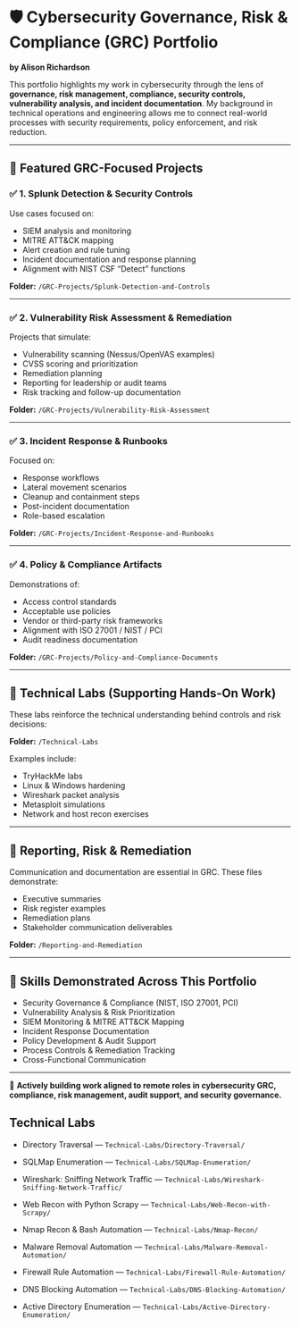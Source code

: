 # 🛡️ Cybersecurity Governance, Risk & Compliance (GRC) Portfolio  
**by Alison Richardson**

This portfolio highlights my work in cybersecurity through the lens of **governance, risk management, compliance, security controls, vulnerability analysis, and incident documentation**. My background in technical operations and engineering allows me to connect real-world processes with security requirements, policy enforcement, and risk reduction.

---

## 🔹 Featured GRC-Focused Projects

### ✅ 1. Splunk Detection & Security Controls
Use cases focused on:
- SIEM analysis and monitoring
- MITRE ATT&CK mapping
- Alert creation and rule tuning
- Incident documentation and response planning
- Alignment with NIST CSF “Detect” functions

**Folder:** `/GRC-Projects/Splunk-Detection-and-Controls`

---

### ✅ 2. Vulnerability Risk Assessment & Remediation
Projects that simulate:
- Vulnerability scanning (Nessus/OpenVAS examples)
- CVSS scoring and prioritization
- Remediation planning
- Reporting for leadership or audit teams
- Risk tracking and follow-up documentation

**Folder:** `/GRC-Projects/Vulnerability-Risk-Assessment`

---

### ✅ 3. Incident Response & Runbooks
Focused on:
- Response workflows
- Lateral movement scenarios
- Cleanup and containment steps
- Post-incident documentation
- Role-based escalation

**Folder:** `/GRC-Projects/Incident-Response-and-Runbooks`

---

### ✅ 4. Policy & Compliance Artifacts
Demonstrations of:
- Access control standards
- Acceptable use policies
- Vendor or third-party risk frameworks
- Alignment with ISO 27001 / NIST / PCI
- Audit readiness documentation

**Folder:** `/GRC-Projects/Policy-and-Compliance-Documents`

---

## 🔹 Technical Labs (Supporting Hands-On Work)

These labs reinforce the technical understanding behind controls and risk decisions:

**Folder:** `/Technical-Labs`

Examples include:
- TryHackMe labs
- Linux & Windows hardening
- Wireshark packet analysis
- Metasploit simulations
- Network and host recon exercises

---

## 🔹 Reporting, Risk & Remediation

Communication and documentation are essential in GRC. These files demonstrate:
- Executive summaries
- Risk register examples
- Remediation plans
- Stakeholder communication deliverables

**Folder:** `/Reporting-and-Remediation`

---

## 🔹 Skills Demonstrated Across This Portfolio
- Security Governance & Compliance (NIST, ISO 27001, PCI)
- Vulnerability Analysis & Risk Prioritization
- SIEM Monitoring & MITRE ATT&CK Mapping
- Incident Response Documentation
- Policy Development & Audit Support
- Process Controls & Remediation Tracking
- Cross-Functional Communication

---

📍 **Actively building work aligned to remote roles in cybersecurity GRC, compliance, risk management, audit support, and security governance.**

##  Technical Labs
  * Directory Traversal — `Technical-Labs/Directory-Traversal/`
  * SQLMap Enumeration — `Technical-Labs/SQLMap-Enumeration/`
  * Wireshark: Sniffing Network Traffic — `Technical-Labs/Wireshark-Sniffing-Network-Traffic/`
  * Web Recon with Python Scrapy — `Technical-Labs/Web-Recon-with-Scrapy/`
  * Nmap Recon & Bash Automation — `Technical-Labs/Nmap-Recon/`
  * Malware Removal Automation — `Technical-Labs/Malware-Removal-Automation/`
  * Firewall Rule Automation — `Technical-Labs/Firewall-Rule-Automation/`
  * DNS Blocking Automation — `Technical-Labs/DNS-Blocking-Automation/`

  * Active Directory Enumeration — `Technical-Labs/Active-Directory-Enumeration/`
